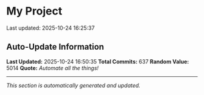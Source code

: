 # My Project


Last updated: 2025-10-24 16:25:37




































































































































































































































































































































































































































































































































































































































































































































































































































































































































































































































































## Auto-Update Information

**Last Updated:** 2025-10-24 16:50:35
**Total Commits:** 637
**Random Value:** 5014
**Quote:** _Automate all the things!_

---
_This section is automatically generated and updated._